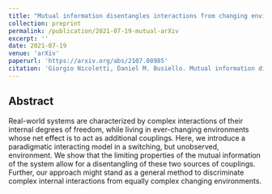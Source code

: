 ```yaml
---
title: "Mutual information disentangles interactions from changing environments"
collection: preprint
permalink: /publication/2021-07-19-mutual-arXiv
excerpt: ''
date: 2021-07-19
venue: 'arXiv'
paperurl: 'https://arxiv.org/abs/2107.08985'
citation: 'Giorgio Nicoletti, Daniel M. Busiello. Mutual information disentangles interactions from changing environments. arXiv:2107.08985 (2021).'
---
```


## Abstract
Real-world systems are characterized by complex interactions of their internal degrees of freedom, while living in ever-changing environments whose net effect is to act as additional couplings. Here, we introduce a paradigmatic interacting model in a switching, but unobserved, environment. We show that the limiting properties of the mutual information of the system allow for a disentangling of these two sources of couplings. Further, our approach might stand as a general method to discriminate complex internal interactions from equally complex changing environments.
